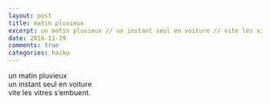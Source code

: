 ```yaml
---
layout: post
title: matin pluvieux
excerpt: un matin pluvieux // un instant seul en voiture // vite les vitres s’embuent.
date: 2016-11-29 
comments: true
categories: haiku 
---
```


un matin pluvieux <br>
un instant seul en voiture <br> 
vite les vitres s’embuent. 